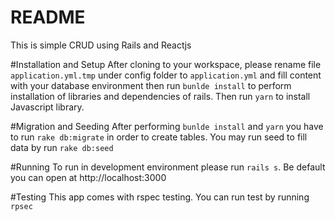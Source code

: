 # README

This is simple CRUD using Rails and Reactjs


#Installation and Setup
After cloning to your workspace, please rename file ```application.yml.tmp``` under config folder to ```application.yml``` and fill content with your database environment then run ```bunlde install``` to perform installation of libraries and dependencies of rails. Then run ```yarn``` to install Javascript library.

#Migration and Seeding
After performing ```bunlde install``` and ```yarn``` you have to run ```rake db:migrate``` in order to create tables.
You may run seed to fill data by run ```rake db:seed```

#Running
To run in development environment please run ```rails s```. Be default you can open at http://localhost:3000

#Testing
This app comes with rspec testing. You can run test by running ```rpsec```
